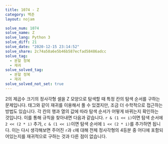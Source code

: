 ```yaml
---
title: 1074 - Z
category: 백준
layout: nojam

solve_num: 1074
solve_name: Z
solve_lang: Python 3
solve_diff: 21
solve_date: "2020-12-15 23:14:52"
solve_share: 2c74a58a6e5b46b587ecfad58486adcc
solve_tag:
  - 분할 정복
  - 재귀
solve_solved_tag:
  - 분할 정복
  - 재귀
solve_solved_not_set: true
---
```


2의 제곱수 크기의 정사각형 셀을 Z 모양으로 탐색할 때 특정 칸의 탐색 순서를 구하는 문제입니다. 태그와 같이 재귀를 이용해서 풀 수 있겠지만, 조금 더 수학적으로 접근하는 방법도 있습니다. 각 칸의 행과 열의 값에 따라 탐색 순서가 어떻게 바뀌는지 확인하는 것입니다. 이를 통해 규칙을 찾아내면 다음과 같습니다. `r & (1 << i)`이면 탐색 순서에 `2 << (2 * i)` 추가, `c & (1 << i)`이면 탐색 순서에 `1 << (2 * i)`를 추가하면 됩니다. 이는 다시 생각해보면 주어진 `r`과 `c`에 대해 전체 정사각형의 4등분 중 어디에 포함되어있는지를 재귀적으로 구하는 것과 다른 점이 없습니다.
